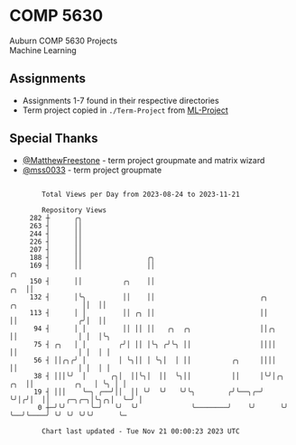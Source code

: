 # COMP 5630
Auburn COMP 5630 Projects  
Machine Learning

## Assignments
- Assignments 1-7 found in their respective directories
- Term project copied in `./Term-Project` from [ML-Project](https://github.com/wumphlett/ML-Project)

## Special Thanks
- [@MatthewFreestone](https://github.com/MatthewFreestone) - term project groupmate and matrix wizard
- [@mss0033](https://github.com/mss0033) - term project groupmate

```

        Total Views per Day from 2023-08-24 to 2023-11-21

        Repository Views
     282 ┼      ╭╮
     263 ┤      ││
     244 ┤      ││
     226 ┤      ││
     207 ┤      ││
     188 ┤      ││                ╭╮
     169 ┤      ││                ││                                                           ╭╮
     150 ┤      ││          ╭╮    ││                                                       ╭╮  ││
     132 ┤      │╰╮         ││    ││                          ╭╮         ╭╮                ││  ││
     113 ┤      │ │         ││ ╭╮ ││                          ││         ││               ╭╯│  ││
      94 ┤      │ │         ││ ││ ││   ╭╮  ╭╮                 ││╭╮       ││               │ │  │╰╮
      75 ┤ ╭╮   │ │        ╭╯│ ││ │╰╮ ╭╯╰╮ ││                 ││││       ││               │ │  │ │
      56 ┤ ││╭╮╭╯ │        │ ╰╮││ │ ╰╮│  │ ││          ╭╮     ││││       ││               │ │  │ │
      38 ┤ │││╰╯  │      ╭╮│  ││╰╮│  ││  ╰╮││          ││     │╰╯│╭╮ ╭╮  ││          ╭╮   │ ╰╮ │ │
      19 ┤ │││    ╰─╮ ╭──╯││  ││ ╰╯  ╰╯   ╰╯╰╮        ╭╯╰──╮╭─╯  ╰╯│╭╯│  ││    ╭─╮╭─╮│╰╮╭╮│  ╰─╯ │
       0 ┼─╯╰╯      ╰─╯   ╰╯  ╰╯             ╰────────╯    ╰╯      ╰╯ ╰──╯╰────╯ ╰╯ ╰╯ ╰╯╰╯      ╰─

        Chart last updated - Tue Nov 21 00:00:23 2023 UTC
        
```
